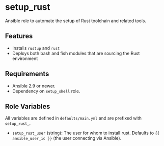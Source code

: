 # setup_rust

Ansible role to automate the setup of Rust toolchain and related tools.

## Features

* Installs `rustup` and `rust`
* Deploys both bash and fish modules that are sourcing the Rust environment

## Requirements

* Ansible 2.9 or newer.
* Dependency on `setup_shell` role.

## Role Variables

All variables are defined in `defaults/main.yml` and are prefixed with
`setup_rust_`.

* `setup_rust_user` (string):
  The user for whom to install rust.
  Defaults to `{{ ansible_user_id }}` (the user connecting via Ansible).

